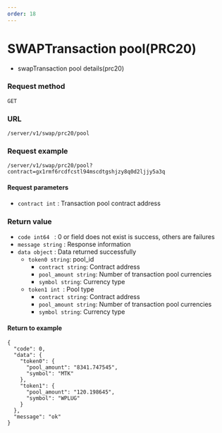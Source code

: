 ```yaml
---
order: 18
---
```


# SWAPTransaction pool(PRC20)

- swapTransaction pool details(prc20)

### Request method
`GET`

### URL
`/server/v1/swap/prc20/pool`

### Request example

```
/server/v1/swap/prc20/pool?contract=gx1rmf6rcdfcstl94mscdtgshjzy8q0d2ljjy5a3q
```


#### Request parameters

- `contract int` : Transaction pool contract address

### Return value
- `code int64 `  : 0 or field does not exist is success, others are failures
- `message string` : Response information
- `data object` : Data returned successfully
  - `token0 string`: pool_id
    - `contract string`: Contract address
    - `pool_amount string`: Number of transaction pool currencies
    - `symbol string`: Currency type
  - `token1 int `: Pool type
    - `contract string`: Contract address
    - `pool_amount string`: Number of transaction pool currencies
    - `symbol string`: Currency type


#### Return to example
```json5
{
  "code": 0,
  "data": {
    "token0": {
      "pool_amount": "8341.747545",
      "symbol": "MTK"
    },
    "token1": {
      "pool_amount": "120.198645",
      "symbol": "WPLUG"
    }
  },
  "message": "ok"
}
```